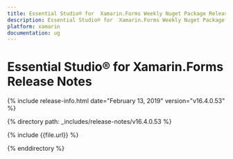 ```yaml
---
title: Essential Studio® for  Xamarin.Forms Weekly Nuget Package Release Notes  
description: Essential Studio® for  Xamarin.Forms Weekly Nuget Package Release Notes  
platform: xamarin
documentation: ug
---
```


# Essential Studio® for  Xamarin.Forms  Release Notes  

{% include release-info.html date="February 13, 2019"  version="v16.4.0.53" %} 


{% directory path: _includes/release-notes/v16.4.0.53 %}

{% include {{file.url}} %}

{% enddirectory %}